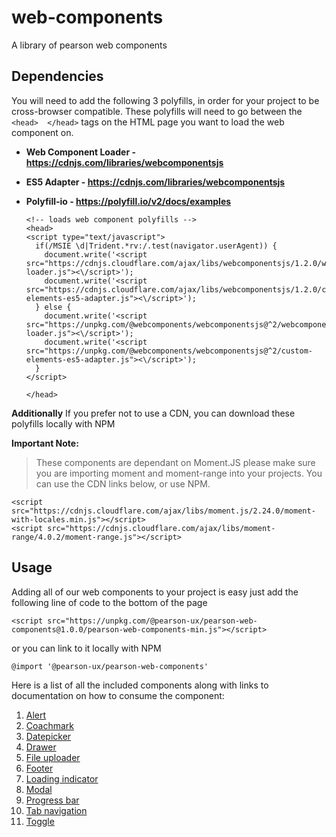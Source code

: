 

# web-components
A library of pearson web components

## Dependencies
You will need to add the following 3 polyfills, in order for your project to be cross-browser compatible.  These polyfills will need to go between the  `<head>  </head>` tags on the HTML page you want to load the web component on.

 - **Web Component Loader - https://cdnjs.com/libraries/webcomponentsjs**
 - **ES5 Adapter - https://cdnjs.com/libraries/webcomponentsjs**
 - **Polyfill-io - https://polyfill.io/v2/docs/examples**

       <!-- loads web component polyfills -->
       <head>
       <script type="text/javascript">
         if(/MSIE \d|Trident.*rv:/.test(navigator.userAgent)) {
           document.write('<script src="https://cdnjs.cloudflare.com/ajax/libs/webcomponentsjs/1.2.0/webcomponents-loader.js"><\/script>');
           document.write('<script src="https://cdnjs.cloudflare.com/ajax/libs/webcomponentsjs/1.2.0/custom-elements-es5-adapter.js"><\/script>');
         } else {
           document.write('<script src="https://unpkg.com/@webcomponents/webcomponentsjs@^2/webcomponents-loader.js"><\/script>');
           document.write('<script src="https://unpkg.com/@webcomponents/webcomponentsjs@^2/custom-elements-es5-adapter.js"><\/script>');
         }
       </script>
      <script src="https://cdn.polyfill.io/v2/polyfill.min.js"></script>
       </head>

**Additionally**
If you prefer not to use a CDN, you can download these polyfills locally with NPM



  **Important Note:**


> These components are dependant on Moment.JS please make sure you are importing moment and moment-range into your projects.   You can use the CDN links below, or use NPM.

    <script src="https://cdnjs.cloudflare.com/ajax/libs/moment.js/2.24.0/moment-with-locales.min.js"></script>
    <script src="https://cdnjs.cloudflare.com/ajax/libs/moment-range/4.0.2/moment-range.js"></script>

  ## Usage
  Adding all of our web components to your project is easy just add the following line of code to the bottom of the page

    <script src="https://unpkg.com/@pearson-ux/pearson-web-components@1.0.0/pearson-web-components-min.js"></script>

or you can link to it locally with NPM

    @import '@pearson-ux/pearson-web-components'

Here is a list of all the included components along with links to documentation on how to consume the component:

 1. [Alert](https://www.npmjs.com/package/@pearson-ux/alert)
 2. [Coachmark](https://www.npmjs.com/package/@pearson-ux/coachmark)
 3. [Datepicker](https://www.npmjs.com/package/@pearson-ux/datepicker)
 4. [Drawer](https://www.npmjs.com/package/@pearson-ux/drawer)
 5. [File uploader](https://www.npmjs.com/package/@pearson-ux/file-uploader)
 6. [Footer](https://www.npmjs.com/package/@pearson-ux/footer)
 7. [Loading indicator](https://www.npmjs.com/package/@pearson-ux/loading-indicator)
 8. [Modal](https://www.npmjs.com/package/@pearson-ux/modal)
 9. [Progress bar](https://www.npmjs.com/package/@pearson-ux/progress-bar)
 10. [Tab navigation](https://www.npmjs.com/package/@pearson-ux/tabs)
 11. [Toggle](https://www.npmjs.com/package/@pearson-ux/toggle)
